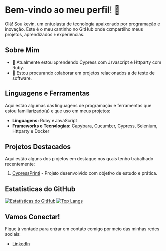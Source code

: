 # Bem-vindo ao meu perfil! 👋

Olá! Sou kevin, um entusiasta de tecnologia apaixonado por programação e inovação. Este é o meu cantinho no GitHub onde compartilho meus projetos, aprendizados e experiências. 

## Sobre Mim

- 🌱 Atualmente estou aprendendo Cypress com Javascript e Httparty com Ruby.
- 👯 Estou procurando colaborar em projetos relacionados a de teste de software.

## Linguagens e Ferramentas

Aqui estão algumas das linguagens de programação e ferramentas que estou familiarizado(a) e que uso em meus projetos:

- **Linguagens:** 
  Ruby e JavaScript
- **Frameworks e Tecnologias:** 
  Capybara, Cucumber, Cypress, Selenium, Httparty e Docker

## Projetos Destacados

Aqui estão alguns dos projetos em destaque nos quais tenho trabalhado recentemente:

1. [CypressPrinti](#) - Projeto desenvolvido com objetivo de estudo e prática.

## Estatísticas do GitHub

[![Estatísticas do GitHub](https://github-readme-stats.vercel.app/api?username=kevin-printi&show_icons=true&theme=radical)](https://github.com/kevin-printi)
[![Top Langs](https://github-readme-stats.vercel.app/api/top-langs/?username=kevin-printi&layout=compact)](https://github.com/kevin-printi)

## Vamos Conectar!

Fique à vontade para entrar em contato comigo por meio das minhas redes sociais:

- [LinkedIn](https://www.linkedin.com/in/kevin-s-29b17413a/)
